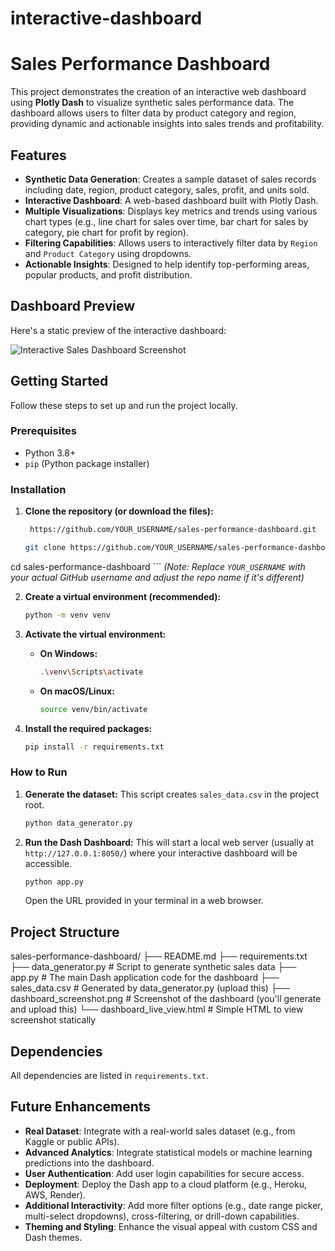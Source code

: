 # interactive-dashboard

# Sales Performance Dashboard

This project demonstrates the creation of an interactive web dashboard using **Plotly Dash** to visualize synthetic sales performance data. The dashboard allows users to filter data by product category and region, providing dynamic and actionable insights into sales trends and profitability.

## Features

* **Synthetic Data Generation**: Creates a sample dataset of sales records including date, region, product category, sales, profit, and units sold.
* **Interactive Dashboard**: A web-based dashboard built with Plotly Dash.
* **Multiple Visualizations**: Displays key metrics and trends using various chart types (e.g., line chart for sales over time, bar chart for sales by category, pie chart for profit by region).
* **Filtering Capabilities**: Allows users to interactively filter data by `Region` and `Product Category` using dropdowns.
* **Actionable Insights**: Designed to help identify top-performing areas, popular products, and profit distribution.

## Dashboard Preview

Here's a static preview of the interactive dashboard:

![Interactive Sales Dashboard Screenshot](dashboard_screenshot.png)

## Getting Started

Follow these steps to set up and run the project locally.

### Prerequisites

* Python 3.8+
* `pip` (Python package installer)

### Installation

1.  **Clone the repository (or download the files):**
    ```bash
     https://github.com/YOUR_USERNAME/sales-performance-dashboard.git
    
    git clone https://github.com/YOUR_USERNAME/sales-performance-dashboard.git
cd sales-performance-dashboard
    ```
    *(Note: Replace `YOUR_USERNAME` with your actual GitHub username and adjust the repo name if it's different)*

2.  **Create a virtual environment (recommended):**
    ```bash
    python -m venv venv
    ```

3.  **Activate the virtual environment:**
    * **On Windows:**
        ```bash
        .\venv\Scripts\activate
        ```
    * **On macOS/Linux:**
        ```bash
        source venv/bin/activate
        ```

4.  **Install the required packages:**
    ```bash
    pip install -r requirements.txt
    ```

### How to Run

1.  **Generate the dataset:**
    This script creates `sales_data.csv` in the project root.
    ```bash
    python data_generator.py
    ```

2.  **Run the Dash Dashboard:**
    This will start a local web server (usually at `http://127.0.0.1:8050/`) where your interactive dashboard will be accessible.
    ```bash
    python app.py
    ```
    Open the URL provided in your terminal in a web browser.

## Project Structure

sales-performance-dashboard/
├── README.md
├── requirements.txt
├── data_generator.py        # Script to generate synthetic sales data
├── app.py                   # The main Dash application code for the dashboard
├── sales_data.csv           # Generated by data_generator.py (upload this)
├── dashboard_screenshot.png # Screenshot of the dashboard (you'll generate and upload this)
└── dashboard_live_view.html # Simple HTML to view screenshot statically

## Dependencies

All dependencies are listed in `requirements.txt`.

## Future Enhancements

* **Real Dataset**: Integrate with a real-world sales dataset (e.g., from Kaggle or public APIs).
* **Advanced Analytics**: Integrate statistical models or machine learning predictions into the dashboard.
* **User Authentication**: Add user login capabilities for secure access.
* **Deployment**: Deploy the Dash app to a cloud platform (e.g., Heroku, AWS, Render).
* **Additional Interactivity**: Add more filter options (e.g., date range picker, multi-select dropdowns), cross-filtering, or drill-down capabilities.
* **Theming and Styling**: Enhance the visual appeal with custom CSS and Dash themes.
